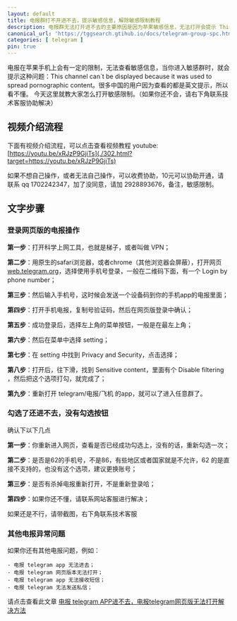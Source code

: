 ```yaml
---
layout: default
title: 电报群打不开进不去，提示敏感信息，解除敏感限制教程
description: 电报群无法打开进不去的主要原因是因为苹果敏感信息，无法打开会提示 This channel can`t be displayed because it was used to spread pornographic content，如何解开这个敏感限制呢？没有勾选按钮怎么办？
canonical_url: 'https://tggsearch.gtihub.io/docs/telegram-group-spc.html'
categories: [ telegram ]
pin: true
---
```

电报在苹果手机上会有一定的限制，无法查看敏感信息，当你进入敏感群时，就会提示这种问题：This channel can`t be displayed because it was used to spread pornographic content。很多中国的用户因为查看的都是英文提示，所以看不懂。
今天这里就教大家怎么打开敏感限制。（如果你还不会，请右下角联系技术客服协助解决）
## 视频介绍流程
下面有视频介绍流程，可以点击查看视频教程
youtube: [https://youtu.be/xRJzP9GjiTs](./302.html?target=https://youtu.be/xRJzP9GjiTs)

<p class="red-text-word">
如果不想自己操作，或者无法自己操作，可以收费协助，10元可以协助开通，请联系 qq 1702242347，加了没同意，请加 2928893676，备注，敏感限制。
</p>

## 文字步骤
### 登录网页版的电报操作

**第一步**：打开科学上网工具，也就是梯子，或者叫做 VPN；

**第二步**：用原生的safari浏览器，或者chrome（其他浏览器会屏蔽），打开网页[web.telegram.org](./302.html?target=https://web.telegram.org)，选择使用手机号登录，一般在二维码下面，有一个 Login by phone number；

**第三步**：然后输入手机号，这时候会发送一个设备码到你的手机app的电报里面；

**第四步**：打开手机电报，复制号验证码，然后在网页版登录中确认；

**第五步**：成功登录后，选择左上角的菜单按钮，一般是在最左上角；

**第六步**：然后在菜单中选择 setting；

**第七步**：在 setting 中找到 Privacy and Security，点击选择；

**第八步**：打开后，往下滑，找到 Sensitive content，里面有个 Disable filtering ，然后把这个选项打勾，就完成了；

**第九步**：重新打开 telegram/电报/飞机 的app，就可以了进入任意群了。

### 勾选了还进不去，没有勾选按钮
确认下以下几点

**第一步**：你重新进入网页，查看是否已经成功勾选上，没有的话，重新勾选一次；

**第二步**：是否是62的手机号，不是86，有些地区或者国家就是不允许，62 的是直接不支持的，也没有这个选项，建议更换账号；

**第三步**：是否有杀掉电报重新打开，不是重新登录哈；

**第四步**：如果你还不懂，请联系网站客服进行解决；

如果还是不行，请带截图，右下角联系技术客服

### 其他电报异常问题
如果你还有其他电报问题，例如：

    - 电报 telegram app 无法进去；
    - 电报 telegram 网页版本无法打开；
    - 电报 telegram app 无法接收短信；
    - 电报 telegram 无法发送私信；

请点击查看此文章 [电报 telegram APP进不去，电报telegram网页版无法打开解决方法](./telegram-not-join.html)